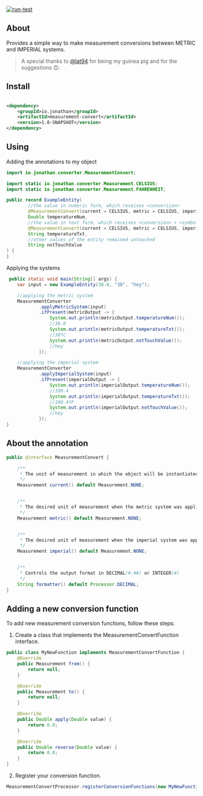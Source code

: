 [![run-test](https://github.com/jonathan-sh/measurement-convert/actions/workflows/maven.yml/badge.svg)](https://github.com/jonathan-sh/measurement-convert/actions/workflows/maven.yml)

## About

Provides a simple way to make measurement conversions between METRIC and IMPERIAL systems.
> A special thanks to [@lat94](https://github.com/lat94) for being my guinea pig and for the suggestions 😊.

## Install

```xml

<dependency>
    <groupId>io.jonathan</groupId>
    <artifactId>measurement-convert</artifactId>
    <version>1.0-SNAPSHOT</version>
</dependency>
```

## Using

Adding the annotations to my object

```java
import io.jonathan.converter.MeasurementConvert;

import static io.jonathan.converter.Measurement.CELSIUS;
import static io.jonathan.converter.Measurement.FAHRENHEIT;

public record ExampleEntity(
        //the value in numeric form, which receives <conversion>
        @MeasurementConvert(current = CELSIUS, metric = CELSIUS, imperial = FAHRENHEIT)
        Double temperatureNum,
        //the value in text form, which receives <conversion> + <symbol>
        @MeasurementConvert(current = CELSIUS, metric = CELSIUS, imperial = FAHRENHEIT)
        String temperatureTxt,
        //other values of the entity remained untouched
        String notTouchValue
) {
}
```

Applying the systems

```java
 public static void main(String[] args) {
    var input = new ExampleEntity(38.0, "38", "hey");

    //applying the metric system
    MeasurementConverter
            .applyMetricSystem(input)
            .ifPresent(metricOutput -> {
                System.out.println(metricOutput.temperatureNum());
                //38.0
                System.out.println(metricOutput.temperatureTxt());
                //38ºC
                System.out.println(metricOutput.notTouchValue());
                //hey
            });

    //applying the imperial system
    MeasurementConverter
            .applyImperialSystem(input)
            .ifPresent(imperialOutput -> {
                System.out.println(imperialOutput.temperatureNum());
                //100.4
                System.out.println(imperialOutput.temperatureTxt());
                //100.4ºF
                System.out.println(imperialOutput.notTouchValue());
                //hey
            });
}
```

## About the annotation

```java
public @interface MeasurementConvert {

    /**
     * The unit of measurement in which the object will be instantiated
     */
    Measurement current() default Measurement.NONE;


    /**
     * The desired unit of measurement when the metric system was applied
     */
    Measurement metric() default Measurement.NONE;


    /**
     * The desired unit of measurement when the imperial system was applied
     */
    Measurement imperial() default Measurement.NONE;


    /**
     * Controls the output format in DECIMAL(#.##) or INTEGER(#)
     */
    String formatter() default Processor.DECIMAL;
}
```

## Adding a new conversion function

To add new measurement conversion functions, follow these steps:

1. Create a class that implements the MeasurementConvertFunction interface.

```java
public class MyNewFunction implements MeasurementConvertFunction {
    @Override
    public Measurement from() {
        return null;
    }

    @Override
    public Measurement to() {
        return null;
    }

    @Override
    public Double apply(Double value) {
        return 0.0;
    }

    @Override
    public Double reverse(Double value) {
        return 0.0;
    }
}
```

2. Register your conversion function.

```java
MeasurementConvertProcessor.registerConversionFunctions(new MyNewFunction());
```